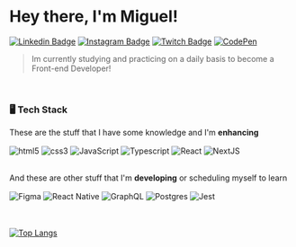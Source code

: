 <h1>Hey there, I'm Miguel!</h1>

<div>
  
  [![Linkedin Badge](https://img.shields.io/badge/LinkedIn-0077B5?style=flat&logo=linkedin&logoColor=white&link=https://www.linkedin.com/in/jorge-miguel-mesquita)](https://www.linkedin.com/in/jorge-miguel-mesquita)
  [![Instagram Badge](https://img.shields.io/badge/Instagram-E4405F?style=flat&logo=instagram&logoColor=white&link=https://www.instagram.com/_notfaceroll/)]( https://www.instagram.com/_notfaceroll/)
  [![Twitch Badge](https://img.shields.io/badge/Twitch-9146FF?style=flat&logo=twitch&logoColor=white&link=https://www.twitch.tv/notfaceroll)]( https://www.twitch.tv/notfaceroll)
  [![CodePen](https://img.shields.io/badge/Codepen-000000?style=flat&logo=codepen&logoColor=white)](https://codepen.io/notfaceroll)
  
</div>

<blockquote>Im currently studying and practicing on a daily basis to become a Front-end Developer!</blockquote>

<br />

<h3>🖥️ Tech Stack</h3>


  
<p>These are the stuff that I have some knowledge and I'm <strong>enhancing</strong></p>

  <div style="display: inline_block">
    <img align="center" alt="html5" src="https://img.shields.io/badge/HTML5-E34F26?style=flat&logo=html5&logoColor=white" />
    <img align="center" alt="css3" src="https://img.shields.io/badge/CSS3-1572B6?style=flat&logo=css3&logoColor=white" />
    <img align="center" alt="JavaScript" src="https://img.shields.io/badge/javascript-%23323330.svg?style=flate&logo=javascript&logoColor=%23F7DF1E" />
    <img align="center" alt="Typescript" src="https://img.shields.io/badge/typescript-%23007ACC.svg?style=flat&logo=typescript&logoColor=white" />
    <img align="center" alt="React" src="https://img.shields.io/badge/react-%2320232a.svg?style=flat&logo=react&logoColor=%2361DAFB" />
    <img align="center" alt="NextJS" src="https://img.shields.io/badge/Next-black?style=flat&logo=next.js&logoColor=white" />
  </div>
  
<br/>

<p>And these are other stuff that I'm <strong>developing</strong> or scheduling myself to learn</p>

<div style="display: inline_block">
  <img align="center" alt="Figma" src="https://img.shields.io/badge/figma-%23F24E1E.svg?style=flate&logo=figma&logoColor=white" />
  <img align="center" alt="React Native" src="https://img.shields.io/badge/react_native-%2320232a.svg?style=flat&logo=react&logoColor=%2361DAFB" />
  <img align="center" alt="GraphQL" src="https://img.shields.io/badge/-GraphQL-E10098?style=flat&logo=graphql&logoColor=white" />
  <img align="center" alt="Postgres" src="https://img.shields.io/badge/postgres-%23316192.svg?style=flat&logo=postgresql&logoColor=white" />
 <!-- <img align="center" alt="Ruby" src="https://img.shields.io/badge/ruby-%23CC342D.svg?style=flate&logo=ruby&logoColor=white" /> -->
 <!-- <img align="center" alt="Rails" src="https://img.shields.io/badge/rails-%23CC0000.svg?style=flat&logo=ruby-on-rails&logoColor=white" /> -->
  <img align="center" alt="Jest" src="https://img.shields.io/badge/-jest-%23C21325?style=flat&logo=jest&logoColor=white" />
</div>

<br/>
<br/>

[![Top Langs](https://github-readme-stats.vercel.app/api/top-langs/?username=notFaceroll&layout=compact)](https://github.com/anuraghazra/github-readme-stats)
  

<!-- ![Miguel GitHub stats](https://github-readme-stats.vercel.app/api?username=notFaceroll&show_icons=true&theme=dark) -->


